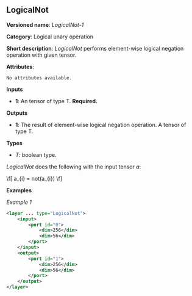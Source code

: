 ## LogicalNot <a name="LogicalNot"></a>

**Versioned name**: *LogicalNot-1*

**Category**: Logical unary operation 

**Short description**: *LogicalNot* performs element-wise logical negation operation with given tensor.

**Attributes**:

    No attributes available.

**Inputs**

* **1**: An tensor of type T. **Required.**

**Outputs**

* **1**: The result of element-wise logical negation operation. A tensor of type T.

**Types**

* *T*: boolean type.

*LogicalNot* does the following with the input tensor *a*:

\f[
a_{i} = not(a_{i})
\f]

**Examples**

*Example 1*

```xml
<layer ... type="LogicalNot">
    <input>
        <port id="0">
            <dim>256</dim>
            <dim>56</dim>
        </port>
    </input>
    <output>
        <port id="1">
            <dim>256</dim>
            <dim>56</dim>
        </port>
    </output>
</layer>
```